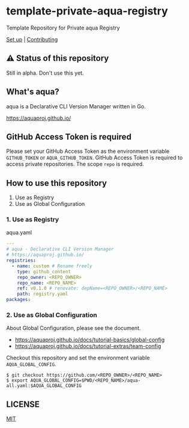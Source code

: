 # template-private-aqua-registry

Template Repository for Private aqua Registry

[Set up](SETUP.md) | [Contributing](CONTRIBUTING.md)

## :warning: Status of this repository

Still in alpha. Don't use this yet.

## What's aqua?

aqua is a Declarative CLI Version Manager written in Go.

https://aquaproj.github.io/

## GitHub Access Token is required

Please set your GitHub Access Token as the environment variable `GITHUB_TOKEN` or `AQUA_GITHUB_TOKEN`.
GitHub Access Token is required to access private repositories.
The scope `repo` is required.

## How to use this repository

1. Use as Registry
1. Use as Global Configuration

### 1. Use as Registry

aqua.yaml

```yaml
---
# aqua - Declarative CLI Version Manager
# https://aquaproj.github.io/
registries:
  - name: custom # Rename freely
    type: github_content
    repo_owner: <REPO_OWNER>
    repo_name: <REPO_NAME>
    ref: v0.1.0 # renovate: depName=<REPO_OWNER>/<REPO_NAME>
    path: registry.yaml
packages:
```

### 2. Use as Global Configuration

About Global Configuration, please see the document.

- https://aquaproj.github.io/docs/tutorial-basics/global-config
- https://aquaproj.github.io/docs/tutorial-extras/team-config

Checkout this repository and set the environment variable `AQUA_GLOBAL_CONFIG`.

```console
$ git checkout https://github.com/<REPO_OWNER>/<REPO_NAME>
$ export AQUA_GLOBAL_CONFIG=$PWD/<REPO_NAME>/aqua-all.yaml:$AQUA_GLOBAL_CONFIG
```

## LICENSE

[MIT](LICENSE)
